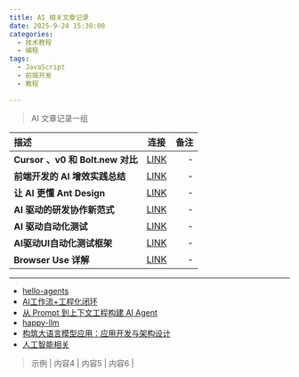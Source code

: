 ```yaml
---
title: AI 相关文章记录
date: 2025-9-24 15:30:00
categories:
  - 技术教程
  - 编程
tags:
  - JavaScript
  - 前端开发
  - 教程

---
```



<!-- > 记录一组

| 描述 | 连接 | 备注 |
|:-------|:-------:|-------:|
|  **Cursor 、v0 和 Bolt.new 对比**  |  [LINK](https://cloud.tencent.cn/developer/article/2457742)  |  -  |
|  **前端开发的 AI 增效实践总结**  |  [LINK](https://my.oschina.net/u/4662964/blog/18348955)  |  -  |
|  **让 AI 更懂 Ant Design**  |  [LINK](https://mp.weixin.qq.com/s/bxUlMtZAK1_bo75aXjnR5w)  |  -  |
|  **AI 驱动的研发协作新范式**  |  [LINK](https://mp.weixin.qq.com/s/KQsN6dQlnNeCNATC-QD7pg)  |  -  |
|  **AI 驱动自动化测试**  |  [LINK](https://mp.weixin.qq.com/s/ND6rIVh8lAY8iAanzcDbjg)  |  -  |
|  **Browser Use 详解**  |  [LINK](https://mp.weixin.qq.com/s/oG69Lim4dBA3VCw4LNvzqQ)  |  -  | -->

> AI 文章记录一组

| 描述 | 连接 | 备注 |
|:-------|:-------:|-------:|
|  **Cursor 、v0 和 Bolt.new 对比**  |  [LINK](https://cloud.tencent.cn/developer/article/2457742)  |  -  |
|  **前端开发的 AI 增效实践总结**  |  [LINK](https://my.oschina.net/u/4662964/blog/18348955)  |  -  |
|  **让 AI 更懂 Ant Design**  |  [LINK](https://mp.weixin.qq.com/s/bxUlMtZAK1_bo75aXjnR5w)  |  -  |
|  **AI 驱动的研发协作新范式**  |  [LINK](https://mp.weixin.qq.com/s/KQsN6dQlnNeCNATC-QD7pg)  |  -  |
|  **AI 驱动自动化测试**  |  [LINK](https://mp.weixin.qq.com/s/ND6rIVh8lAY8iAanzcDbjg)  |  -  |
|  **AI驱动UI自动化测试框架**  |  [LINK](https://mp.weixin.qq.com/s/sdQPZ310dH6GJoBGPenCHQ)  |  -  |
|  **Browser Use 详解**  |  [LINK](https://mp.weixin.qq.com/s/oG69Lim4dBA3VCw4LNvzqQ)  |  -  |

---
* [hello-agents](https://github.com/datawhalechina/hello-agents)
* [AI工作流+工程化闭环](https://my.oschina.net/u/4662964/blog/18348955)
* [从 Prompt 到上下文工程构建 AI Agent](https://github.com/phodal/build-agent-context-engineering)
* [happy-llm](https://github.com/datawhalechina/happy-llm)
* [构筑大语言模型应用：应用开发与架构设计](https://github.com/phodal/aigc)
* [人工智能相关](https://github.com/karminski/one-small-step)

> 示例
| 内容4  |  内容5  |  内容6 |
